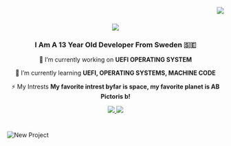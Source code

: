   <img align="right" src="https://visitor-badge.laobi.icu/badge?page_id=TortillaPapper.TortillaPapper"/>

<h1 align="center">
    <img src="https://readme-typing-svg.herokuapp.com/?font=Righteous&size=35&center=true&vCenter=true&width=500&height=70&duration=4000&lines=Hello!!;+I'm+Carz._Musicz!;+Im](https://readme-typing-svg.herokuapp.com?font=Righteous&pause=1000&color=7DD0FF&random=false&width=435&lines=Hello!!;I'm+Carz._Musicz!" />
</h1>

<h3 align="center">I Am A 13 Year Old Developer From Sweden 🇸🇪</h3>

<div align="center">
 
 🔭 I’m currently working on **UEFI OPERATING SYSTEM**
 
 🌱 I’m currently learning **UEFI, OPERATING SYSTEMS, MACHINE CODE**

 ⚡ My Intrests **My favorite intrest byfar is space, my favorite planet is AB Pictoris b!**

</div>

<div align="center"> 
  <a href="mailto:silly.cats.now@gmail.com">
    <img src="https://img.shields.io/badge/Gmail-333333?style=for-the-badge&logo=gmail&logoColor=red" />
  </a>
  <a href="https://linktr.ee/carz._musikz(https://linktr.ee/carz._musikz)" target="_blank">
     <img src="https://img.shields.io/badge/Linktree-34eb83?style=for-the-badge&logo=todoist&logoColor=white" target="_blank" /> <!-- sqlite, safari, google-chrome are other good icon options -->
  </a>
</div>

#
  
![New Project](https://github.com/TortillaPapper/TortillaPapper/assets/165419437/0894ee34-bd15-47e1-ba5e-b621c084d11d)
